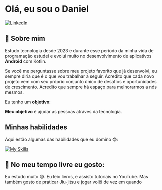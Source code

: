# Olá, eu sou o Daniel

[![LinkedIn][linkedin-shield]][linkedin-url]

## 👦 **Sobre mim**

Estudo tecnologia desde 2023 e durante esse período da minha vida de programação estudei e evolui muito no desenvolvimento de aplicativos **Android** com Kotlin.

Se você me perguntasse sobre meu projeto favorito que já desenvolvi, eu sempre diria que é o que vou trabalhar a seguir. Acredito que cada novo projeto vem com seu próprio conjunto único de desafios e oportunidades de crescimento. Acredito que sempre há espaço para melhorarmos a nós mesmos.

Eu tenho um **objetivo**:

**Meu objetivo** é ajudar as pessoas atráves da tecnologia.

## **Minhas habilidades**

Aqui estão algumas das habilidades que eu domino 😎:

[![My Skills](https://skillicons.dev/icons?i=kotlin,androidstudio,sqlite)](https://skillicons.dev)

## 🍿 No meu tempo livre eu gosto:

Eu estudo muito 😅. Eu leio livros, e assisto tutoriais no YouTube. Mas também gosto de praticar Jiu-jitsu e jogar volêi de vez em quando
<!--- Shields -->
[linkedin-shield]: https://img.shields.io/badge/LinkedIn-074F97?&style=for-the-badge&logo=LinkedIn&logoColor=white

[instagram-shield]: https://img.shields.io/badge/Instagram-A5112D?&style=for-the-badge&logo=Instagram&logoColor=white

[buy-me-book-shield]: https://img.shields.io/badge/-buy_me_a_book-gray?logo=buy-me-a-coffee&style=for-the-badge&logoColor=white

[udemy-shield]: https://img.shields.io/badge/udemy-b42fe9?logo=udemy&style=for-the-badge&logoColor=white

<!--- Urls ---->
[linkedin-url]: https://www.linkedin.com/in/danichagasdev/
